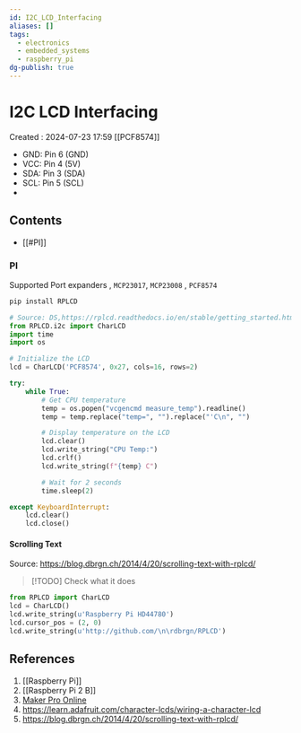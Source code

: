 ```yaml
---
id: I2C_LCD_Interfacing
aliases: []
tags:
  - electronics
  - embedded_systems
  - raspberry_pi
dg-publish: true
---
```

# I2C LCD Interfacing
Created : 2024-07-23 17:59
[[PCF8574]]
- GND: Pin 6 (GND)
- VCC: Pin 4 (5V)
- SDA: Pin 3 (SDA)
- SCL: Pin 5 (SCL)
- 
## Contents
- [[#PI]]

###  PI
Supported Port expanders , `MCP23017`, `MCP23008` , `PCF8574`

```bash
pip install RPLCD 

```

```python
# Source: DS,https://rplcd.readthedocs.io/en/stable/getting_started.html
from RPLCD.i2c import CharLCD
import time
import os

# Initialize the LCD
lcd = CharLCD('PCF8574', 0x27, cols=16, rows=2)

try:
    while True:
        # Get CPU temperature
        temp = os.popen("vcgencmd measure_temp").readline()
        temp = temp.replace("temp=", "").replace("'C\n", "")

        # Display temperature on the LCD
        lcd.clear()
        lcd.write_string("CPU Temp:")
        lcd.crlf()
        lcd.write_string(f"{temp} C")

        # Wait for 2 seconds
        time.sleep(2)

except KeyboardInterrupt:
    lcd.clear()
    lcd.close()

```

#### Scrolling Text
Source: https://blog.dbrgn.ch/2014/4/20/scrolling-text-with-rplcd/
> [!TODO] Check what it does 

```python
from RPLCD import CharLCD
lcd = CharLCD()
lcd.write_string(u'Raspberry Pi HD44780')
lcd.cursor_pos = (2, 0)
lcd.write_string(u'http://github.com/\n\rdbrgn/RPLCD') 

```

## References
1. [[Raspberry Pi]]
2. [[Raspberry Pi 2 B]]
3. [Maker Pro Online](https://maker.pro/raspberry-pi/tutorial/connecting-an-lcd-screen-to-raspberry-pi-with-a-logic-converter)
4. https://learn.adafruit.com/character-lcds/wiring-a-character-lcd
5. https://blog.dbrgn.ch/2014/4/20/scrolling-text-with-rplcd/
